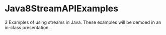 # Java8StreamAPIExamples
3 Examples of using streams in Java. These examples will be demoed in an in-class presentation. 